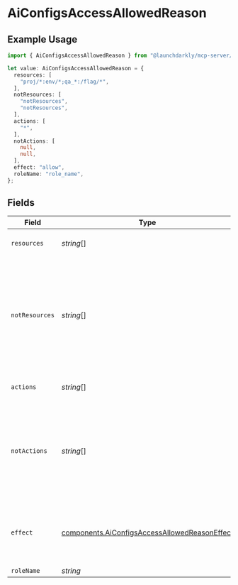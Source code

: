 # AiConfigsAccessAllowedReason

## Example Usage

```typescript
import { AiConfigsAccessAllowedReason } from "@launchdarkly/mcp-server/models/components";

let value: AiConfigsAccessAllowedReason = {
  resources: [
    "proj/*:env/*;qa_*:/flag/*",
  ],
  notResources: [
    "notResources",
    "notResources",
  ],
  actions: [
    "*",
  ],
  notActions: [
    null,
    null,
  ],
  effect: "allow",
  roleName: "role_name",
};
```

## Fields

| Field                                                                                                                                                 | Type                                                                                                                                                  | Required                                                                                                                                              | Description                                                                                                                                           | Example                                                                                                                                               |
| ----------------------------------------------------------------------------------------------------------------------------------------------------- | ----------------------------------------------------------------------------------------------------------------------------------------------------- | ----------------------------------------------------------------------------------------------------------------------------------------------------- | ----------------------------------------------------------------------------------------------------------------------------------------------------- | ----------------------------------------------------------------------------------------------------------------------------------------------------- |
| `resources`                                                                                                                                           | *string*[]                                                                                                                                            | :heavy_minus_sign:                                                                                                                                    | Resource specifier strings                                                                                                                            | [<br/>"proj/*:env/*;qa_*:/flag/*"<br/>]                                                                                                               |
| `notResources`                                                                                                                                        | *string*[]                                                                                                                                            | :heavy_minus_sign:                                                                                                                                    | Targeted resources are the resources NOT in this list. The <code>resources</code> and <code>notActions</code> fields must be empty to use this field. |                                                                                                                                                       |
| `actions`                                                                                                                                             | *string*[]                                                                                                                                            | :heavy_minus_sign:                                                                                                                                    | Actions to perform on a resource                                                                                                                      | [<br/>"*"<br/>]                                                                                                                                       |
| `notActions`                                                                                                                                          | *string*[]                                                                                                                                            | :heavy_minus_sign:                                                                                                                                    | Targeted actions are the actions NOT in this list. The <code>actions</code> and <code>notResources</code> fields must be empty to use this field.     |                                                                                                                                                       |
| `effect`                                                                                                                                              | [components.AiConfigsAccessAllowedReasonEffect](../../models/components/aiconfigsaccessallowedreasoneffect.md)                                        | :heavy_check_mark:                                                                                                                                    | Whether this statement should allow or deny actions on the resources.                                                                                 | allow                                                                                                                                                 |
| `roleName`                                                                                                                                            | *string*                                                                                                                                              | :heavy_minus_sign:                                                                                                                                    | N/A                                                                                                                                                   |                                                                                                                                                       |